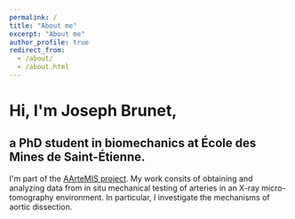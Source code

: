 ```yaml
---
permalink: /
title: "About me"
excerpt: "About me"
author_profile: true
redirect_from:
  - /about/
  - /about.html
---
```


# Hi, I'm Joseph Brunet,
## a PhD student in biomechanics at École des Mines de Saint-Étienne.  

<p class="archive_text">
I'm part of the <a href="https://www.emse.fr/~badel/Pierre_Badel___Soft_tissue_biomechanics/AArteMIS.html" target="\_blank">AArteMIS project</a>. My work consits of obtaining and analyzing data from in situ mechanical testing of arteries in an X-ray micro-tomography environment. In particular, I investigate the mechanisms of aortic dissection.
</p>



<!--

I'm currently a PhD student in biomechanics at École des Mines de Saint-Étienne working on the
<a href="https://www.emse.fr/~badel/Pierre_Badel___Soft_tissue_biomechanics/AArteMIS.html" target="\_blank">AArteMIS project</a>. My work consits of obtaining and analyzing data from in situ mechanical testing of arteries in an X-ray micro-tomography environment. In particular, I investigate the mechanisms of medial dissection.</p>


I'm a curious mind, always searching for new experiences and problems to solve.

Few word (mountain / curious mind / ...)

Current situation

En cours (These)

Interest


I've always been passionate about solving problem    
improving human

Mountain
Climbing
Skiing
-->
